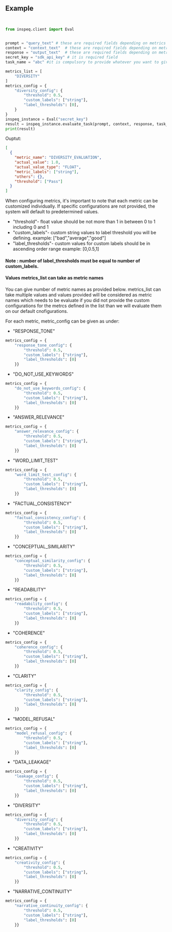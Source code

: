 ## Example

```python


from inspeq.client import Eval


prompt = "query_text" # these are required fields depending on metrics
context = "context_text"  # these are required fields depending on metrics
response = "output_text"  # these are required fields depending on metrics
secret_key = "sdk_api_key" # it is required field
task_name = "abc" #it is compulsory to provide whatever you want to give the task name.

metrics_list = [
    "DIVERSITY"
]
metrics_config = {
    "diversity_config": {
        "threshold": 0.5,
        "custom_labels": ["string"],
        "label_thresholds": [0],
    }
}
inspeq_instance = Eval("secret_key")
result = inspeq_instance.evaluate_task(prompt, context, response, task_name, metrics_list, metrics_config)
print(result)
```

Ouptut:

```json
[
  {
    "metric_name": "DIVERSITY_EVALUATION",
    "actual_value": 1.0,
    "actual_value_type": "FLOAT",
    "metric_labels": ["string"],
    "others": {},
    "threshold": ["Pass"]
  }
]
```

When configuring metrics, it's important to note that each metric can be customized individually. If specific configurations are not provided, the system will default to predetermined values.

- "threshold"- float value should be not more than 1 in between 0 to 1 including 0 and 1
- "custom_labels"- custom string values to label threshold you will be defining. example: ["bad","average","good"]
- "label_thresholds"- custom values for custom labels should be in ascending order range example: [0,0.5,1]

#### Note : number of label_thresholds must be equal to number of custom_labels.

#### Values metrics_list can take as metric names
You can give number of metric names as provided below. metrics_list can take multiple values and values provided will be considered
as metric names which needs to be evaluate if you did not provide the custom configurations for the metrcs defined in the list than
we will evaluate them on our default cnofigurations.


For each metric, metric_config can be given as under:

- "RESPONSE_TONE"

```python
metrics_config = {
    "response_tone_config": {
        "threshold": 0.5,
        "custom_labels": ["string"],
        "label_thresholds": [0]
    }}
```

- "DO_NOT_USE_KEYWORDS"

```python
metrics_config = {
    "do_not_use_keywords_config": {
        "threshold": 0.5,
        "custom_labels": ["string"],
        "label_thresholds": [0]
    }}
```

- "ANSWER_RELEVANCE"

```python
metrics_config = {
    "answer_relevance_config": {
        "threshold": 0.5,
        "custom_labels": ["string"],
        "label_thresholds": [0]
    }}
```

- "WORD_LIMIT_TEST"

```python
metrics_config = {
    "word_limit_test_config": {
        "threshold": 0.5,
        "custom_labels": ["string"],
        "label_thresholds": [0]
    }}
```

- "FACTUAL_CONSISTENCY"

```python
metrics_config = {
    "factual_consistency_config": {
        "threshold": 0.5,
        "custom_labels": ["string"],
        "label_thresholds": [0]
    }}
```

- "CONCEPTUAL_SIMILARITY"

```python
metrics_config = {
    "conceptual_similarity_config": {
        "threshold": 0.5,
        "custom_labels": ["string"],
        "label_thresholds": [0]
    }}
```

- "READABILITY"

```python
metrics_config = {
    "readability_config": {
        "threshold": 0.5,
        "custom_labels": ["string"],
        "label_thresholds": [0]
    }}
```

- "COHERENCE"

```python
metrics_config = {
    "coherence_config": {
        "threshold": 0.5,
        "custom_labels": ["string"],
        "label_thresholds": [0]
    }}
```

- "CLARITY"

```python
metrics_config = {
    "clarity_config": {
        "threshold": 0.5,
        "custom_labels": ["string"],
        "label_thresholds": [0]
    }}
```

- "MODEL_REFUSAL"

```python
metrics_config = {
    "model_refusal_config": {
        "threshold": 0.5,
        "custom_labels": ["string"],
        "label_thresholds": [0]
    }}
```

- "DATA_LEAKAGE"

```python
metrics_config = {
    "leakage_config": {
        "threshold": 0.5,
        "custom_labels": ["string"],
        "label_thresholds": [0]
    }}
```

- "DIVERSITY"

```python
metrics_config = {
    "diversity_config": {
        "threshold": 0.5,
        "custom_labels": ["string"],
        "label_thresholds": [0]
    }}
```

- "CREATIVITY"

```python
metrics_config = {
    "creativity_config": {
        "threshold": 0.5,
        "custom_labels": ["string"],
        "label_thresholds": [0]
    }}
```

- "NARRATIVE_CONTINUITY"

```python
metrics_config = {
    "narrative_continuity_config": {
        "threshold": 0.5,
        "custom_labels": ["string"],
        "label_thresholds": [0]
    }}
```
